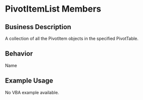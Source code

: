 # PivotItemList Members

## Business Description
A collection of all the PivotItem objects in the specified PivotTable.

## Behavior
Name

## Example Usage
No VBA example available.